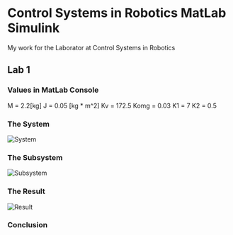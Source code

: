 # Control Systems in Robotics MatLab Simulink
My work for the Laborator at Control Systems in Robotics


## Lab 1

### Values in MatLab Console

M = 2.2[kg]
J = 0.05 [kg * m^2]
Kv = 172.5
Komg = 0.03
K1 = 7
K2 = 0.5

### The System

![System](https://i.ibb.co/TcP5RvM/system.png)

### The Subsystem

![Subsystem](https://i.ibb.co/12z4nCQ/subsystem.png)

### The Result

![Result](https://i.ibb.co/93zk0nV/result.png)

### Conclusion

